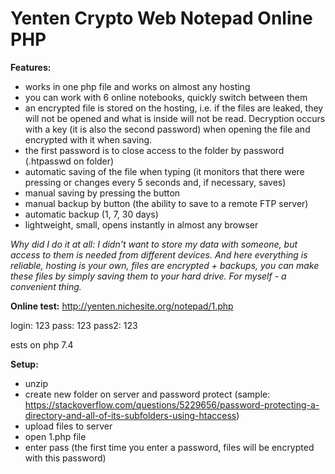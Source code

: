 # Yenten Crypto Web Notepad Online PHP

**Features:**
- works in one php file and works on almost any hosting 
- you can work with 6 online notebooks, quickly switch between them
- an encrypted file is stored on the hosting, i.e. if the files are leaked, they will not be opened and what is inside will not be read. Decryption occurs with a key (it is also the second password) when opening the file and encrypted with it when saving. 
- the first password is to close access to the folder by password (.htpasswd on folder)
- automatic saving of the file when typing (it monitors that there were pressing or changes every 5 seconds and, if necessary, saves)
- manual saving by pressing the button
- manual backup by button (the ability to save to a remote FTP server)
- automatic backup (1, 7, 30 days)
- lightweight, small, opens instantly in almost any browser

*Why did I do it at all: I didn't want to store my data with someone, but access to them is needed from different devices. And here everything is reliable, hosting is your own, files are encrypted + backups, you can make these files by simply saving them to your hard drive. For myself - a convenient thing.*

**Online test:** http://yenten.nichesite.org/notepad/1.php

login: 123
pass: 123
pass2: 123

ests on php 7.4

**Setup:**
 - unzip
 - create new folder on server and password protect (sample: https://stackoverflow.com/questions/5229656/password-protecting-a-directory-and-all-of-its-subfolders-using-htaccess)
 - upload files to server
 - open 1.php file
 - enter pass (the first time you enter a password, files will be encrypted with this password)
